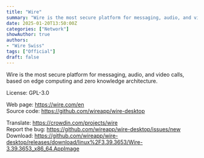 ```yaml
---
title: "Wire"
summary: "Wire is the most secure platform for messaging, audio, and video calls, based on edge computing and zero knowledge architecture."
date: 2025-01-20T13:50:00Z
categories: ["Network"]
showAuthor: true
authors:
- "Wire Swiss"
tags: ["Official"]
draft: false
---
```


Wire is the most secure platform for messaging, audio, and video calls, based on edge computing and zero knowledge architecture.

License: GPL-3.0

Web page: <https://wire.com/en>  
Source code: <https://github.com/wireapp/wire-desktop>

Translate: <https://crowdin.com/projects/wire>  
Report the bug: <https://github.com/wireapp/wire-desktop/issues/new>  
Download: <https://github.com/wireapp/wire-desktop/releases/download/linux%2F3.39.3653/Wire-3.39.3653_x86_64.AppImage>
